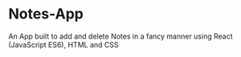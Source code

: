 # Notes-App
An App built to add and delete Notes in a fancy manner using React (JavaScript ES6), HTML and CSS
